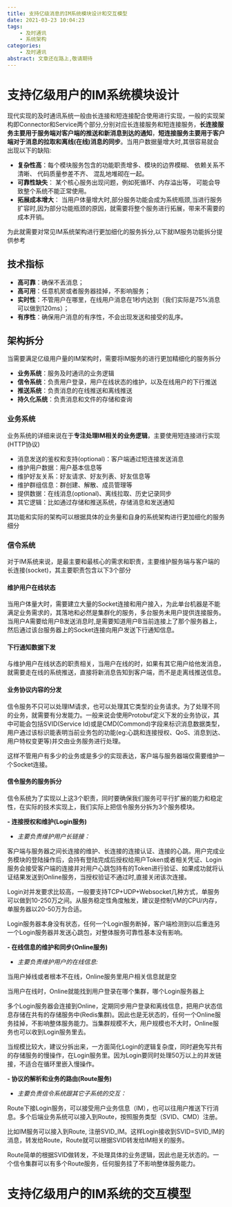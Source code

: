 ```yaml
---
title: 支持亿级消息的IM系统模块设计和交互模型
date: 2021-03-23 10:04:23
tags:
	- 及时通讯
	- 系统架构
categories:
    - 及时通讯
abstract: 文章还在路上,敬请期待
---
```


# 支持亿级用户的IM系统模块设计

现代实现的及时通讯系统一般由长连接和短连接配合使用进行实现，一般的实现架构即Connector和Service两个部分,分别对应长连接服务和短连接服务，**长连接服务主要用于服务端对客户端的推送和新消息到达的通知**，**短连接服务主要用于客户端对于消息的拉取和离线(在线)消息的同步**。当用户数据量增大时,其很容易就会出现以下的缺陷:

- **复杂性高**：每个模块服务包含的功能职责增多、模块的边界模糊、 依赖关系不清晰、 代码质量参差不齐、 混乱地堆砌在一起。
- **可靠性缺失**： 某个核心服务出现问题，例如死循环、内存溢出等， 可能会导致整个系统不能正常使用。
- **拓展成本增大**： 当用户体量增大时,部分服务功能会成为系统瓶颈,当进行服务扩容时,因为部分功能瓶颈的原因，就需要将整个服务进行拓展，带来不需要的成本开销。

为此就需要对常见IM系统架构进行更加细化的服务拆分,以下就IM服务功能拆分提供参考

<!-- more -->

## 技术指标

- **高可靠**：确保不丢消息；
- **高可用**：任意机房或者服务器挂掉，不影响服务；
- **实时性**：不管用户在哪里，在线用户消息在1秒内达到（我们实际是75%消息可以做到120ms）；
- **有序性**：确保用户消息的有序性，不会出现发送和接受的乱序。

## 架构拆分

当需要满足亿级用户量的IM架构时，需要将IM服务的进行更加精细化的服务拆分

- **业务系统**：服务及时通讯的业务逻辑
- **信令系统**：负责用户登录，用户在线状态的维护，以及在线用户的下行推送
- **推送系统**：负责消息的在线推送和离线推送
- **持久化系统**：负责消息和文件的存储和查询

### **业务系统**

业务系统的详细来说在于**专注处理IM相关的业务逻辑**，主要使用短连接进行实现(HTTP协议)

- 消息发送的鉴权和支持(optional)：客户端通过短连接发送消息
- 维护用户数据：用户基本信息等
- 维护好友关系：好友请求、好友列表、好友信息等
- 维护群组信息：群创建、解散、成员管理等
- 提供数据：在线消息(optional)、离线拉取、历史记录同步
- 其它逻辑：比如通过存储和推送系统，存储消息和发送通知

其功能和实际的架构可以根据具体的业务量和自身的系统架构进行更加细化的服务细分

###  **信令系统**

对于IM系统来说，是最主要和最核心的需求和职责，主要维护服务端与客户端的长连接(socket)，其主要职责包含以下3个部分

#### **维护用户在线状态**

当用户体量大时，需要建立大量的Socket连接和用户接入，为此单台机器是不能满足业务需求的，其落地和必然是集群化的服务，多台服务未用户提供连接服务。当用户A需要给用户B发送消息时,是需要知道用户B当前连接上了那个服务器上，然后通过该台服务器上的Socket连接向用户发送下行通知信息。

#### **下行通知数据下发**

与维护用户在线状态的职责相关，当用户在线的时，如果有其它用户给他发消息，就需要走在线的系统推送，直接将新消息告知到客户端，而不是走离线推送信息。

#### **业务协议内容的分发**

信令服务不只可以处理IM请求，也可以处理其它类型的业务请求。为了处理不同的业务，就需要有分发能力。一般来说会使用Protobuf定义下发的业务协议，其中可能会包括SVID(Service Id)或是CMD(Commond)字段来标识消息数据类型，用户通过该标识能表明当前业务包的功能(eg:心跳和连接授权、QoS、消息到达、用户特权变更等)并交由业务服务进行处理。

这样不管用户有多少的业务或是多少的实现表达，客户端与服务器端仅需要维护一个Socket连接。

#### **信令服务的服务拆分**

信令系统为了实现以上这3个职责，同时要确保我们服务可平行扩展的能力和稳定性，在实际的技术实现上，我们实际上把信令服务分拆为3个服务模块。

**- 连接授权和维护(Login服务)**

- *主要负责维护用户长链接：*

客户端与服务器之间长连接的维护、长连接的连接认证、连接的心跳。用户完成业务模块的登陆操作后，会持有登陆完成后授权给用户Token或者相关凭证、Login服务会接受客户端的连接并对用户心跳包持有的Token进行验证、如果成功就将认证结果发送到Online服务，当授权验证不通过时,直接关闭该次连接。

Login对并发要求比较高，一般要支持TCP+UDP+Websocket几种方式，单服务可以做到10-250万之间。从服务稳定性角度触发，建议是控制VM的CPU/内存，单服务器以20-50万为合适。

Login服务器本身没有状态，任何一个Login服务断掉，客户端检测到以后重连另一个Login服务器并发送心跳包，对整体服务可靠性基本没有影响。

**- 在线信息的维护和同步(Online服务)**

- *主要负责维护用户的在线信息:*

当用户掉线或者根本不在线，Online服务里用户相关信息就是空

当用户在线时，Online就能找到用户登录在哪个集群，哪个Login服务器上

多个Login服务器会连接到Online，定期同步用户登录和离线信息，把用户状态信息存储在共有的存储服务中(Redis集群)。因此也是无状态的，任何一个Online服务挂掉，不影响整体服务能力。当集群规模不大，用户规模也不大时，Online服务也可以收到Login服务里去。

当规模比较大，建议分拆出来，一方面简化Login的逻辑复杂度，同时避免写共有的存储服务的慢操作，在Login服务里。因为Login要同时处理50万以上的并发链接，不适合在循环里嵌入慢操作。

**- 协议的解析和业务的路由(Route服务)**

- *主要负责信令系统跟其它子系统的交互：*

Route下接Login服务，可以接受用户业务信息（IM），也可以往用户推送下行消息。多个后端业务系统可以接入到Route，按照服务类型（SVID、CMD）注册。

比如IM服务可以接入到Route, 注册SVID_IM。这样Login接收到SVID=SVID_IM的消息，转发给Route，Route就可以根据SVID转发给IM相关的服务。

Route简单的根据SVID做转发，不处理具体的业务逻辑，因此也是无状态的。一个信令集群可以有多个Route服务，任何服务挂了不影响整体服务能力。

# 支持亿级用户的IM系统的交互模型